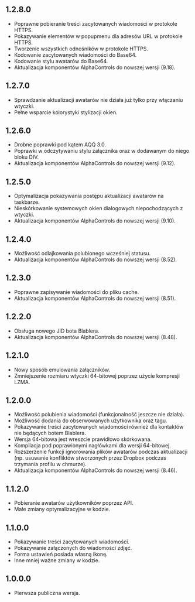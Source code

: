 1.2.8.0
-----
* Poprawne pobieranie treści zacytowanych wiadomości w protokole HTTPS.
* Pokazywanie elementów w popupmenu dla adresów URL w protokole HTTPS.
* Tworzenie wszystkich odnośników w protokole HTTPS.
* Kodowanie zacytowanych wiadomości do Base64.
* Kodowanie stylu awatarów do Base64.
* Aktualizacja komponentów AlphaControls do nowszej wersji (9.18).

1.2.7.0
-----
* Sprawdzanie aktualizacji awatarów nie działa już tylko przy włączaniu wtyczki.
* Pełne wsparcie kolorystyki stylizacji okien.

1.2.6.0
-----
* Drobne poprawki pod kątem AQQ 3.0.
* Poprawki w odczytywaniu stylu załącznika oraz w dodawanym do niego bloku DIV.
* Aktualizacja komponentów AlphaControls do nowszej wersji (9.12).

1.2.5.0
-----
* Optymalizacja pokazywania postępu aktualizacji awatarów na taskbarze.
* Nieskórkowanie systemowych okien dialogowych niepochodzących z wtyczki.
* Aktualizacja komponentów AlphaControls do nowszej wersji (9.10).

1.2.4.0
-----
* Możliwość odlajkowania polubionego wcześniej statusu.
* Aktualizacja komponentów AlphaControls do nowszej wersji (8.52).

1.2.3.0
-----
* Poprawne zapisywanie wiadomości do pliku cache.
* Aktualizacja komponentów AlphaControls do nowszej wersji (8.51).

1.2.2.0
-----
* Obsługa nowego JID bota Blablera.
* Aktualizacja komponentów AlphaControls do nowszej wersji (8.48).

1.2.1.0
-----
* Nowy sposób emulowania załączników.
* Zmniejszenie rozmiaru wtyczki 64-bitowej poprzez użycie kompresji LZMA.

1.2.0.0
-----
* Możliwość polubienia wiadomości (funkcjonalność jeszcze nie działa).
* Możliwość dodania do obserwowanych użytkownika oraz tagu.
* Pokazywanie treści zacytowanych wiadomości również dla kontaktów nie będących botem Blablera.
* Wersja 64-bitowa jest wreszcie prawidłowo skórkowana.
* Kompilacja pod poprawionymi nagłówkami dla wersji 64-bitowej.
* Rozszerzenie funkcji ignorowania plików awatarów podczas aktualizacji (np. usuwanie konfliktów stworzonych przez Dropbox podczas trzymania profilu w chmurze).
* Aktualizacja komponentów AlphaControls do nowszej wersji (8.46).

1.1.2.0
-----
* Pobieranie awatarów użytkowników poprzez API.
* Małe zmiany optymalizacyjne w kodzie.

1.1.0.0
-----
* Pokazywanie treści zacytowanych wiadomości.
* Pokazywanie załączonych do wiadomości zdjęć.
* Forma ustawień posiada własną ikonę.
* Inne mniej ważne zmiany w kodzie.

1.0.0.0
-----
* Pierwsza publiczna wersja.